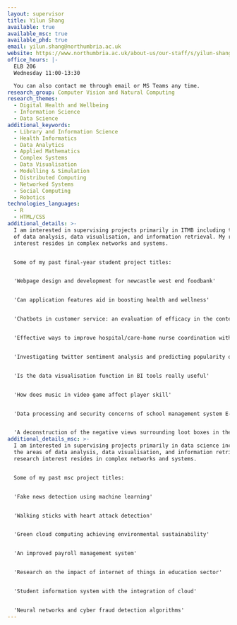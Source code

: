 ```yaml
---
layout: supervisor
title: Yilun Shang
available: true
available_msc: true
available_phd: true
email: yilun.shang@northumbria.ac.uk
website: https://www.northumbria.ac.uk/about-us/our-staff/s/yilun-shang/
office_hours: |-
  ELB 206
  Wednesday 11:00-13:30

  You can also contact me through email or MS Teams any time.
research_group: Computer Vision and Natural Computing
research_themes:
  - Digital Health and Wellbeing
  - Information Science
  - Data Science
additional_keywords:
  - Library and Information Science
  - Health Informatics
  - Data Analytics
  - Applied Mathematics
  - Complex Systems
  - Data Visualisation
  - Modelling & Simulation
  - Distributed Computing
  - Networked Systems
  - Social Computing
  - Robotics
technologies_languages:
  - R
  - HTML/CSS
additional_details: >-
  I am interested in supervising projects primarily in ITMB including the areas
  of data analysis, data visualisation, and information retrieval. My research
  interest resides in complex networks and systems.


  Some of my past final-year student project titles:


  'Webpage design and development for newcastle west end foodbank'


  'Can application features aid in boosting health and wellness'


  'Chatbots in customer service: an evaluation of efficacy in the contemporary business environment' 


  'Effective ways to improve hospital/care-home nurse coordination with the use of a web application'


  'Investigating twitter sentiment analysis and predicting popularity of tweets with health and fitness data'


  'Is the data visualisation function in BI tools really useful'


  'How does music in video game affect player skill'


  'Data processing and security concerns of school management system E-class and Moodle'


  'A deconstruction of the negative views surrounding loot boxes in the video game industry'
additional_details_msc: >-
  I am interested in supervising projects primarily in data science including
  the areas of data analysis, data visualisation, and information retrieval. My
  research interest resides in complex networks and systems.


  Some of my past msc project titles:


  'Fake news detection using machine learning'


  'Walking sticks with heart attack detection'


  'Green cloud computing achieving environmental sustainability'


  'An improved payroll management system'


  'Research on the impact of internet of things in education sector'


  'Student information system with the integration of cloud'


  'Neural networks and cyber fraud detection algorithms'
---
```

